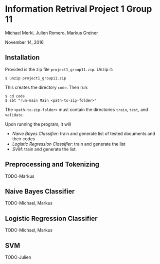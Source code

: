 # Information Retrival Project 1 Group 11

Michael Merki, Julien Romero, Markus Greiner

November 14, 2016

## Installation

Provided is the zip file `project1_group11.zip`. Unzip it:

    $ unzip project1_group11.zip
    
This creates the directory `code`. Then run:

    $ cd code
    $ sbt "run-main Main <path-to-zip-folder>"
    
The `<path-to-zip-folder>` must contain the directories `train`, `test`, and `validate`.
 
Upon running the program, it will

- *Naive Bayes Classifier*: train and generate list of tested documents and their codes
- *Logistic Regression Classifier*: train and generate the list
- *SVM*: train and generate the list.

## Preprocessing and Tokenizing
TODO-Markus

## Naive Bayes Classifier
TODO-Michael, Markus

## Logistic Regression Classifier
TODO-Michael, Markus

## SVM
TODO-Julien
